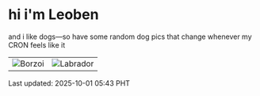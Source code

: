 # hi i'm Leoben

and i like dogs—so have some random dog pics that change whenever my CRON feels like it

|  |  |
|--------|----------|
| ![Borzoi](https://random-dog-vercel.vercel.app/api/random-borzoi?v=1759268582) | ![Labrador](https://random-dog-vercel.vercel.app/api/random-labrador?v=1759268582) |

Last updated: 2025-10-01 05:43 PHT
